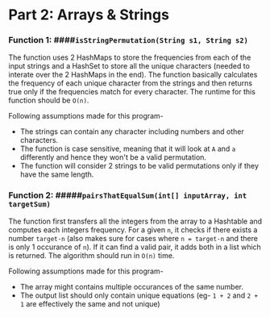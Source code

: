 # Part 2: Arrays & Strings

### Function 1: ####`isStringPermutation(String s1, String s2)`
The function uses 2 HashMaps to store the frequencies from each of the input strings and a HashSet to store all the unique characters (needed to interate over the 2 HashMaps in the end). The function basically calculates the frequency of each unique character from the strings and then returns true only if the frequencies match for every character. The runtime for this function should be `O(n)`.

Following assumptions made for this program-
- The strings can contain any character including numbers and other characters.
- The function is case sensitive, meaning that it will look at `A` and `a` differently and hence they won't be a valid permutation.
- The function will consider 2 strings to be valid permutations only if they have the same length.


### Function 2: #####`pairsThatEqualSum(int[] inputArray, int targetSum)`
The function first transfers all the integers from the array to a Hashtable and computes each integers frequency. For a given `n`, it checks if there exists a number `target-n` (also makes sure for cases where `n = target-n` and there is only 1 occurance of `n`). If it can find a valid pair, it adds both in a list which is returned. The algorithm should run in `O(n)` time.

Following assumptions made for this program-
- The array might contains multiple occurances of the same number.
- The output list should only contain unique equations (eg- `1 + 2` and `2 + 1` are effectively the same and not unique)
